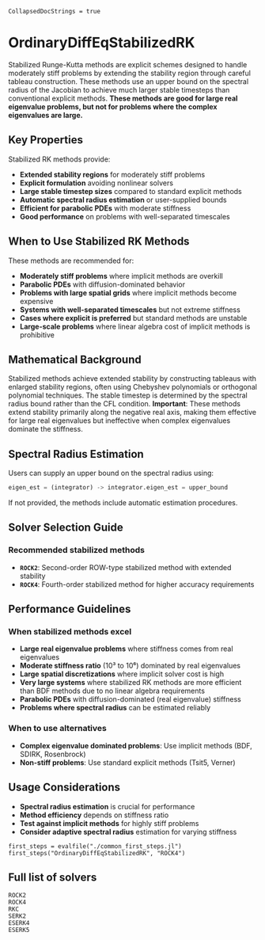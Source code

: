 ```@meta
CollapsedDocStrings = true
```

# OrdinaryDiffEqStabilizedRK

Stabilized Runge-Kutta methods are explicit schemes designed to handle moderately stiff problems by extending the stability region through careful tableau construction. These methods use an upper bound on the spectral radius of the Jacobian to achieve much larger stable timesteps than conventional explicit methods. **These methods are good for large real eigenvalue problems, but not for problems where the complex eigenvalues are large.**

## Key Properties

Stabilized RK methods provide:

  - **Extended stability regions** for moderately stiff problems
  - **Explicit formulation** avoiding nonlinear solvers
  - **Large stable timestep sizes** compared to standard explicit methods
  - **Automatic spectral radius estimation** or user-supplied bounds
  - **Efficient for parabolic PDEs** with moderate stiffness
  - **Good performance** on problems with well-separated timescales

## When to Use Stabilized RK Methods

These methods are recommended for:

  - **Moderately stiff problems** where implicit methods are overkill
  - **Parabolic PDEs** with diffusion-dominated behavior
  - **Problems with large spatial grids** where implicit methods become expensive
  - **Systems with well-separated timescales** but not extreme stiffness
  - **Cases where explicit is preferred** but standard methods are unstable
  - **Large-scale problems** where linear algebra cost of implicit methods is prohibitive

## Mathematical Background

Stabilized methods achieve extended stability by constructing tableaus with enlarged stability regions, often using Chebyshev polynomials or orthogonal polynomial techniques. The stable timestep is determined by the spectral radius bound rather than the CFL condition. **Important**: These methods extend stability primarily along the negative real axis, making them effective for large real eigenvalues but ineffective when complex eigenvalues dominate the stiffness.

## Spectral Radius Estimation

Users can supply an upper bound on the spectral radius using:

```julia
eigen_est = (integrator) -> integrator.eigen_est = upper_bound
```

If not provided, the methods include automatic estimation procedures.

## Solver Selection Guide

### Recommended stabilized methods

  - **`ROCK2`**: Second-order ROW-type stabilized method with extended stability
  - **`ROCK4`**: Fourth-order stabilized method for higher accuracy requirements

## Performance Guidelines

### When stabilized methods excel

  - **Large real eigenvalue problems** where stiffness comes from real eigenvalues
  - **Moderate stiffness ratio** (10³ to 10⁶) dominated by real eigenvalues
  - **Large spatial discretizations** where implicit solver cost is high
  - **Very large systems** where stabilized RK methods are more efficient than BDF methods due to no linear algebra requirements
  - **Parabolic PDEs** with diffusion-dominated (real eigenvalue) stiffness
  - **Problems where spectral radius** can be estimated reliably

### When to use alternatives

  - **Complex eigenvalue dominated problems**: Use implicit methods (BDF, SDIRK, Rosenbrock)
  - **Non-stiff problems**: Use standard explicit methods (Tsit5, Verner)

## Usage Considerations

  - **Spectral radius estimation** is crucial for performance
  - **Method efficiency** depends on stiffness ratio
  - **Test against implicit methods** for highly stiff problems
  - **Consider adaptive spectral radius** estimation for varying stiffness

```@eval
first_steps = evalfile("./common_first_steps.jl")
first_steps("OrdinaryDiffEqStabilizedRK", "ROCK4")
```

## Full list of solvers

```@docs
ROCK2 
ROCK4 
RKC
SERK2
ESERK4
ESERK5
```

